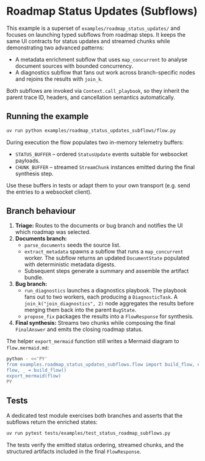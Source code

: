 # Roadmap Status Updates (Subflows)

This example is a superset of `examples/roadmap_status_updates/` and focuses on
launching typed subflows from roadmap steps. It keeps the same UI contracts for
status updates and streamed chunks while demonstrating two advanced patterns:

* A metadata enrichment subflow that uses `map_concurrent` to analyse document
  sources with bounded concurrency.
* A diagnostics subflow that fans out work across branch-specific nodes and
  rejoins the results with `join_k`.

Both subflows are invoked via `Context.call_playbook`, so they inherit the
parent trace ID, headers, and cancellation semantics automatically.

## Running the example

```bash
uv run python examples/roadmap_status_updates_subflows/flow.py
```

During execution the flow populates two in-memory telemetry buffers:

* `STATUS_BUFFER` – ordered `StatusUpdate` events suitable for websocket
  payloads.
* `CHUNK_BUFFER` – streamed `StreamChunk` instances emitted during the final
  synthesis step.

Use these buffers in tests or adapt them to your own transport (e.g. send the
entries to a websocket client).

## Branch behaviour

1. **Triage:** Routes to the documents or bug branch and notifies the UI which
   roadmap was selected.
2. **Documents branch:**
   * `parse_documents` seeds the source list.
   * `extract_metadata` spawns a subflow that runs a `map_concurrent`
     worker. The subflow returns an updated `DocumentState` populated with
     deterministic metadata digests.
   * Subsequent steps generate a summary and assemble the artifact bundle.
3. **Bug branch:**
   * `run_diagnostics` launches a diagnostics playbook. The playbook fans out to
     two workers, each producing a `DiagnosticTask`. A `join_k("join_diagnostics", 2)`
     node aggregates the results before merging them back into the parent
     `BugState`.
   * `propose_fix` packages the results into a `FlowResponse` for synthesis.
4. **Final synthesis:** Streams two chunks while composing the final
   `FinalAnswer` and emits the closing roadmap status.

The helper `export_mermaid` function still writes a Mermaid diagram to
`flow.mermaid.md`:

```bash
python - <<'PY'
from examples.roadmap_status_updates_subflows.flow import build_flow, export_mermaid
flow, _ = build_flow()
export_mermaid(flow)
PY
```

## Tests

A dedicated test module exercises both branches and asserts that the subflows
return the enriched states:

```bash
uv run pytest tests/examples/test_status_roadmap_subflows.py
```

The tests verify the emitted status ordering, streamed chunks, and the
structured artifacts included in the final `FlowResponse`.
